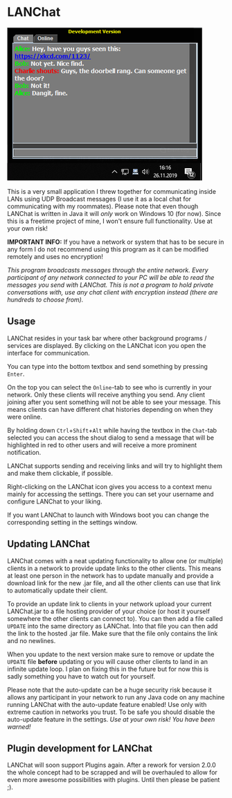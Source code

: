 
# LANChat

![LANChat Screenshot](/lanchat_screenshot.png)

This is a very small application I threw together for communicating inside LANs using UDP Broadcast messages (I use it as a local chat for communicating with my roommates). Please note that even though LANChat is written in Java it will *only* work on Windows 10 (for now). Since this is a freetime project of mine, I won't ensure full functionality. Use at your own risk!

**IMPORTANT INFO:** If you have a network or system that has to be secure in any form I do not recommend using this program as it can be modified remotely and uses no encryption!

*This program broadcasts messages through the entire network. Every participant of any network connected to your PC will be able to read the messages you send with LANChat. This is not a program to hold private conversations with, use any chat client with encryption instead (there are hundreds to choose from).*

## Usage
LANChat resides in your task bar where other background programs / services are displayed. By clicking on the LANChat icon you open the interface for communication.

You can type into the bottom textbox and send something by pressing `Enter`.

On the top you can select the `Online`-tab to see who is currently in your network. Only these clients will receive anything you send. Any client joining after you sent something will not be able to see your message. This means clients can have different chat histories depending on when they were online.

By holding down `Ctrl`+`Shift`+`Alt` while having the textbox in the `Chat`-tab selected you can access the shout dialog to send a message that will be highlighted in red to other users and will receive a more prominent notification.

LANChat supports sending and receiving links and will try to highlight them and make them clickable, if possible.

Right-clicking on the LANChat icon gives you access to a context menu mainly for accessing the settings. There you can set your username and configure LANChat to your liking.

If you want LANChat to launch with Windows boot you can change the corresponding setting in the settings window.

## Updating LANChat
LANChat comes with a neat updating functionality to allow one (or multiple) clients in a network to provide update links to the other clients. This means at least one person in the network has to update manually and provide a download link for the new .jar file, and all the other clients can use that link to automatically update their client.

To provide an update link to clients in your network upload your current LANChat.jar to a file hosting provider of your choice (or host it yourself somewhere the other clients can connect to). You can then add a file called `UPDATE` into the same directory as LANChat. Into that file you can then add the link to the hosted .jar file. Make sure that the file only contains the link and no newlines.

When you update to the next version make sure to remove or update the `UPDATE` file **before** updating or you will cause other clients to land in an infinite update loop. I plan on fixing this in the future but for now this is sadly something you have to watch out for yourself.

Please note that the auto-update can be a huge security risk because it allows any participant in your network to run any Java code on any machine running LANChat with the auto-update feature enabled! Use only with extreme caution in networks you trust. To be safe you should disable the auto-update feature in the settings. *Use at your own risk! You have been warned!*

## Plugin development for LANChat

LANChat will soon support Plugins again. After a rework for version 2.0.0 the whole concept had to be scrapped and will be overhauled to allow for even more awesome possibilities with plugins. Until then please be patient ;).